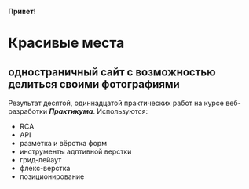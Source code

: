 **Привет!**


# Красивые места
## одностраничный сайт с возможностью делиться своими фотографиями

Результат десятой, одиннадцатой практических работ на курсе веб-разработки **_Практикума_**. Используются:

* RCA
* API
* разметка и вёрстка форм
* инструменты адптивной верстки
* грид-лейаут
* флекс-верстка
* позиционирование